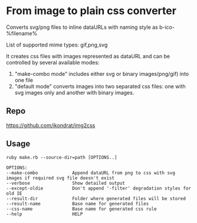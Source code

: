 # From image to plain css converter
Converts svg/png files to inline dataURLs
with naming style as b-ico-%filename%

List of supported mime types: gif,png,svg

It creates css files with images represented as dataURL and can be controlled by several available modes:
 1. "make-combo mode" includes either svg or binary images(png/gif) into one file
 2. "default mode" converts images into two separated css files: one with svg images only and another with binary images.

## Repo
https://github.com/ikondrat/img2css

## Usage
```shell
ruby make.rb --source-dir=path [OPTIONS..]

OPTIONS:
--make-combo             Append dataURL from png to css with svg images if required svg file doesn't exist
--verbose                Show detailed output
--except-oldie           Don't append '-filter' degradation styles for old IE
--result-dir             Folder where generated files will be stored
--result-name            Base name for generated files
--css-name               Base name for generated css rule
--help                   HELP
```
